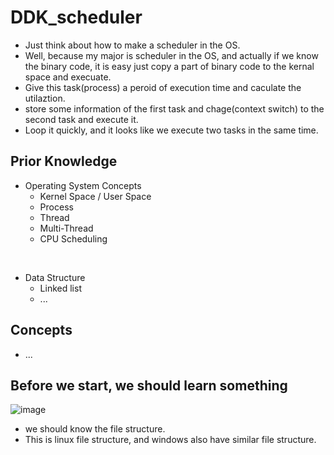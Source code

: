# DDK_scheduler
* Just think about how to make a scheduler in the OS. 
* Well, because my major is scheduler in the OS, and actually if we know the binary code, it is easy just copy a part of binary code to the kernal space and execuate.
* Give this task(process) a peroid of execution time and caculate the utilaztion.
* store some information of the first task and chage(context switch) to the second task and execute it.
* Loop it quickly, and it looks like we execute two tasks in the same time.  

## Prior Knowledge
* Operating System Concepts
  * Kernel Space / User Space 
  * Process
  * Thread
  * Multi-Thread
  * CPU Scheduling
<br>

* Data Structure
  * Linked list
  * ...

## Concepts
* ...

## Before we start, we should learn something
![image](https://user-images.githubusercontent.com/67073582/130128860-e2d329c1-d4e3-494b-bca2-8d99bcb6af8f.png) <br>
* we should know the file structure.
* This is linux file structure, and windows also have similar file structure.

